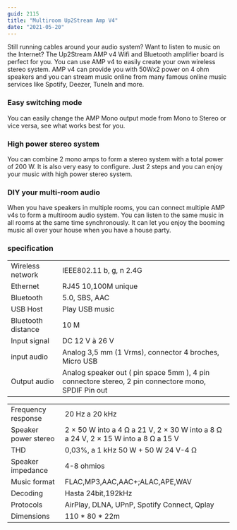 ```yaml
---
guid: 2115
title: "Multiroom Up2Stream Amp V4"
date: "2021-05-20"
---
```


Still running cables around your audio system? Want to listen to music on the Internet? The Up2Stream AMP v4 Wifi and Bluetooth amplifier board is perfect for you. You can use AMP v4 to easily create your own wireless stereo system. AMP v4 can provide you with 50Wx2 power on 4 ohm speakers and you can stream music online from many famous online music services like Spotify, Deezer, TuneIn and more.

### Easy switching mode

You can easily change the AMP Mono output mode from Mono to Stereo or vice versa, see what works best for you.

### High power stereo system

You can combine 2 mono amps to form a stereo system with a total power of 200 W. It is also very easy to configure. Just 2 steps and you can enjoy your music with high power stereo system.

### DIY your multi-room audio

When you have speakers in multiple rooms, you can connect multiple AMP v4s to form a multiroom audio system. You can listen to the same music in all rooms at the same time synchronously. It can let you enjoy the booming music all over your house when you have a house party.

### specification

<table class="a-bordered a-horizontal-stripes aplus-tech-spec-table"><tbody><tr><td class="a-text-bold">Wireless network</td><td>IEEE802.11 b, g, n 2.4G</td></tr><tr><td class="a-text-bold">Ethernet</td><td>RJ45 10,100M unique</td></tr><tr><td class="a-text-bold">Bluetooth</td><td>5.0, SBS, AAC</td></tr><tr><td class="a-text-bold">USB Host</td><td>Play USB music</td></tr><tr><td class="a-text-bold">Bluetooth distance</td><td>10 M</td></tr><tr><td class="a-text-bold">Input signal</td><td>DC 12 V à 26 V</td></tr><tr><td class="a-text-bold">input audio</td><td>Analog 3,5 mm (1 Vrms), connector 4 broches, Micro USB</td></tr><tr><td class="a-text-bold">Output audio</td><td>Analog speaker out ( pin space 5mm ), 4 pin connectore stereo, 2 pin connectore mono, SPDIF Pin out</td></tr></tbody></table>

<table class="a-bordered a-horizontal-stripes aplus-tech-spec-table"><tbody><tr><td class="a-text-bold">Frequency response</td><td>20 Hz a 20 kHz</td></tr><tr><td class="a-text-bold">Speaker power stereo</td><td>2 × 50 W into a 4 Ω a 21 V, 2 × 30 W into a 8 Ω a 24 V, 2 × 15 W into a 8 Ω a 15 V</td></tr><tr><td class="a-text-bold">THD</td><td>0,03%, a 1 kHz 50 W + 50 W 24 V-4 Ω</td></tr><tr><td class="a-text-bold">Speaker impedance</td><td>4-8 ohmios</td></tr><tr><td class="a-text-bold">Music format</td><td>FLAC,MP3,AAC,AAC+;ALAC,APE,WAV</td></tr><tr><td class="a-text-bold">Decoding</td><td>Hasta 24bit,192kHz</td></tr><tr><td class="a-text-bold">Protocols</td><td>AirPlay, DLNA, UPnP, Spotify Connect, Qplay</td></tr><tr><td class="a-text-bold">Dimensions</td><td>110 * 80 * 22m</td></tr></tbody></table>
